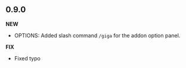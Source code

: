 ## 0.9.0

**NEW**

- OPTIONS: Added slash command `/giga` for the addon option panel.

**FIX**
- Fixed typo

